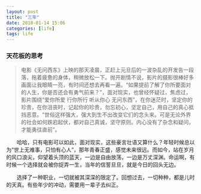 ```yaml
---
layout: post
title: "三年"
date: 2018-01-14 15:06
categories: [life]
tags: life
---
```


### 天花板的思考

> 电影《无问西东》上映的那天凌晨，正赶上元旦后的一波杂乱的开发告一段落，拖着疲惫的身体，稍微放松一下。抛开剧情不说，影片的摄影很棒好多画面让我眼睛一亮，有时间还想去再看一遍。“如果提前了解了你所要面对的人生，你是否还会有勇气前来？”，面对现实，也曾经怀疑过，焦虑过，影片围绕“爱你所爱 行你所行 听从你心 无问东西”，在你迷茫时，坚定你的珍贵，在你沮丧时，记起你的珍贵，勿忘初心，坚定自己，用自己的真心抵挡恶意。“世俗这样强大，强大到生不出改变它们的念头来。可是无论外界的社会如何跌宕起伏，都对自己真诚，坚守原则。内心没有了杂念和疑问，才能勇往直前”。

&emsp;&emsp;哈哈，只有电影可以如此，面对现实，这些豪言壮语又算什么？年轻时候总以为“世上无难事，只怕有心人”，那年青春正盛，感觉未来很远。而如今，站在岁月的风口浪尖，仰望着头顶的蓝天，一边是自由放荡，一边是万丈深渊。命运啊，有时候一个选择就会被你捉弄一生，当年的信誓旦旦，就是今日的回头无边。

&emsp;&emsp;选择了一种职业，一切就被其深深的限定了。回想过去，一切种种，都是儿时的天真。有些年少的冲动，需要用一辈子去纠正。
